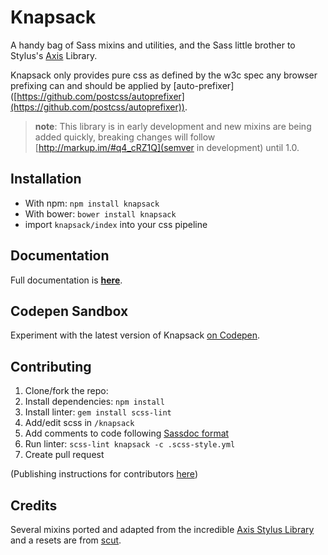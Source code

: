 # Knapsack
A handy bag of Sass mixins and utilities, and the Sass little brother to Stylus's [Axis](http://www.github.com/jenius/axis/) Library.

Knapsack only provides pure css as defined by the w3c spec any browser prefixing  can and should be applied by [auto-prefixer] ([https://github.com/postcss/autoprefixer](https://github.com/postcss/autoprefixer)).

> **note**: This library is in early development and new mixins are being added quickly, breaking changes will follow [http://markup.im/#q4_cRZ1Q](semver in development) until 1.0.

## Installation
- With npm: `npm install knapsack`
- With bower: `bower install knapsack`
- import `knapsack/index` into your css pipeline

## Documentation
Full documentation is [**here**](http://kni-labs.github.io/knapsack/).

## Codepen Sandbox
Experiment with the latest version of Knapsack [on Codepen](http://codepen.io/dbox/pen/zveWGg).

## Contributing
1. Clone/fork the repo:
2. Install dependencies:  `npm install`
3. Install linter: `gem install scss-lint`
4. Add/edit scss in `/knapsack`
5. Add comments to code following [Sassdoc format](http://sassdoc.com/annotations/)
6. Run linter: `scss-lint knapsack -c .scss-style.yml`
7. Create pull request

(Publishing instructions for contributors [here](https://gist.github.com/dbox/57a572101658659ce120))

## Credits
Several mixins ported and adapted from the incredible [Axis Stylus Library](http://www.github.com/jenius/axis/) and a resets are from [scut](https://github.com/davidtheclark/scut).
